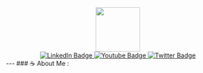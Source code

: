 <div id="header" align="center">
  <img src="https://media.giphy.com/media/QssGEmpkyEOhBCb7e1/giphy.gif" width="100"/>
  <div id="badges">
  <a href="https://www.linkedin.com/in/carlosluquec/">
    <img src="https://img.shields.io/badge/LinkedIn-blue?style=for-the-badge&logo=linkedin&logoColor=white" alt="LinkedIn Badge"/>
  </a>
  <a href="your-youtube-URL">
    <img src="https://img.shields.io/badge/YouTube-red?style=for-the-badge&logo=youtube&logoColor=white" alt="Youtube Badge"/>
  </a>
  <a href="https://twitter.com/carlossluque">
    <img src="https://img.shields.io/badge/Twitter-blue?style=for-the-badge&logo=twitter&logoColor=white" alt="Twitter Badge"/>
  </a>
</div>
  <img src="https://komarev.com/ghpvc/?username=your-github-CarlosLuqueC&style=flat-square&color=blue" alt=""/>
</div>
---
### ☕ About Me :
<!---
- 👋 Hi, I’m Carlos Luque
CarlosLuqueC/CarlosLuqueC is a ✨ special ✨ repository because its `README.md` (this file) appears on your GitHub profile.
You can click the Preview link to take a look at your changes.
--->
